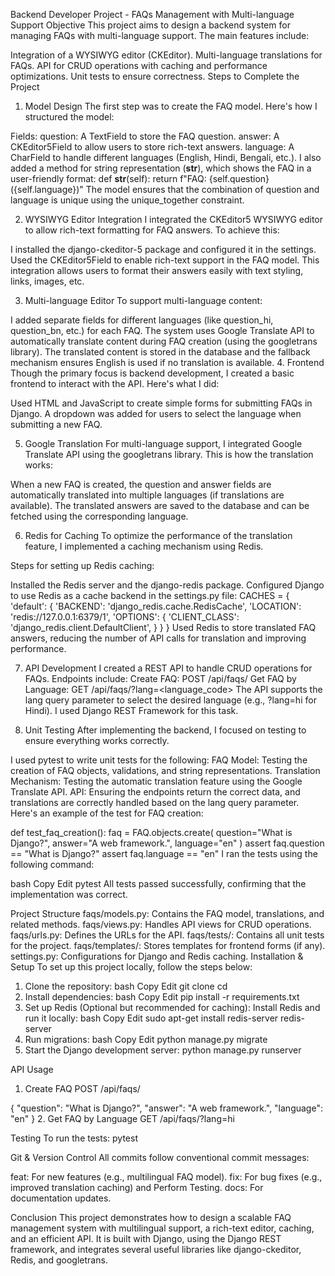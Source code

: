 Backend Developer Project - FAQs Management with Multi-language Support
Objective
This project aims to design a backend system for managing FAQs with multi-language support. The main features include:

Integration of a WYSIWYG editor (CKEditor).
Multi-language translations for FAQs.
API for CRUD operations with caching and performance optimizations.
Unit tests to ensure correctness.
Steps to Complete the Project

1. Model Design
The first step was to create the FAQ model. Here's how I structured the model:

Fields:
question: A TextField to store the FAQ question.
answer: A CKEditor5Field to allow users to store rich-text answers.
language: A CharField to handle different languages (English, Hindi, Bengali, etc.).
I also added a method for string representation (__str__), which shows the FAQ in a user-friendly format:
def __str__(self):
    return f"FAQ: {self.question} ({self.language})"
The model ensures that the combination of question and language is unique using the unique_together constraint.

2. WYSIWYG Editor Integration
I integrated the CKEditor5 WYSIWYG editor to allow rich-text formatting for FAQ answers. To achieve this:

I installed the django-ckeditor-5 package and configured it in the settings.
Used the CKEditor5Field to enable rich-text support in the FAQ model.
This integration allows users to format their answers easily with text styling, links, images, etc.

3. Multi-language Editor
To support multi-language content:

I added separate fields for different languages (like question_hi, question_bn, etc.) for each FAQ.
The system uses Google Translate API to automatically translate content during FAQ creation (using the googletrans library).
The translated content is stored in the database and the fallback mechanism ensures English is used if no translation is available.
4. Frontend
Though the primary focus is backend development, I created a basic frontend to interact with the API. Here's what I did:

Used HTML and JavaScript to create simple forms for submitting FAQs in Django.
A dropdown was added for users to select the language when submitting a new FAQ.

5. Google Translation
For multi-language support, I integrated Google Translate API using the googletrans library. This is how the translation works:

When a new FAQ is created, the question and answer fields are automatically translated into multiple languages (if translations are available).
The translated answers are saved to the database and can be fetched using the corresponding language.

6. Redis for Caching
To optimize the performance of the translation feature, I implemented a caching mechanism using Redis.

Steps for setting up Redis caching:

Installed the Redis server and the django-redis package.
Configured Django to use Redis as a cache backend in the settings.py file:
CACHES = {
    'default': {
        'BACKEND': 'django_redis.cache.RedisCache',
        'LOCATION': 'redis://127.0.0.1:6379/1',
        'OPTIONS': {
            'CLIENT_CLASS': 'django_redis.client.DefaultClient',
        }
    }
}
Used Redis to store translated FAQ answers, reducing the number of API calls for translation and improving performance.

7. API Development
I created a REST API to handle CRUD operations for FAQs.
Endpoints include:
Create FAQ: POST /api/faqs/
Get FAQ by Language: GET /api/faqs/?lang=<language_code>
The API supports the lang query parameter to select the desired language (e.g., ?lang=hi for Hindi).
I used Django REST Framework for this task.

8. Unit Testing
After implementing the backend, I focused on testing to ensure everything works correctly.

I used pytest to write unit tests for the following:
FAQ Model: Testing the creation of FAQ objects, validations, and string representations.
Translation Mechanism: Testing the automatic translation feature using the Google Translate API.
API: Ensuring the endpoints return the correct data, and translations are correctly handled based on the lang query parameter.
Here's an example of the test for FAQ creation:

def test_faq_creation():
    faq = FAQ.objects.create(
        question="What is Django?",
        answer="A web framework.",
        language="en"
    )
    assert faq.question == "What is Django?"
    assert faq.language == "en"
I ran the tests using the following command:

bash
Copy
Edit
pytest
All tests passed successfully, confirming that the implementation was correct.

Project Structure
faqs/models.py: Contains the FAQ model, translations, and related methods.
faqs/views.py: Handles API views for CRUD operations.
faqs/urls.py: Defines the URLs for the API.
faqs/tests/: Contains all unit tests for the project.
faqs/templates/: Stores templates for frontend forms (if any).
settings.py: Configurations for Django and Redis caching.
Installation & Setup
To set up this project locally, follow the steps below:

1. Clone the repository:
bash
Copy
Edit
git clone <repository-url>
cd <project-folder>
2. Install dependencies:
bash
Copy
Edit
pip install -r requirements.txt
3. Set up Redis (Optional but recommended for caching):
Install Redis and run it locally:
bash
Copy
Edit
sudo apt-get install redis-server
redis-server
4. Run migrations:
bash
Copy
Edit
python manage.py migrate
5. Start the Django development server:
python manage.py runserver

API Usage
1. Create FAQ
POST /api/faqs/

{
  "question": "What is Django?",
  "answer": "A web framework.",
  "language": "en"
}
2. Get FAQ by Language
GET /api/faqs/?lang=hi

Testing
To run the tests:
pytest

Git & Version Control
All commits follow conventional commit messages:

feat: For new features (e.g., multilingual FAQ model).
fix: For bug fixes (e.g., improved translation caching) and Perform Testing.
docs: For documentation updates.

Conclusion
This project demonstrates how to design a scalable FAQ management system with multilingual support, a rich-text editor, caching, and an efficient API. It is built with Django, using the Django REST framework, and integrates several useful libraries like django-ckeditor, Redis, and googletrans.
